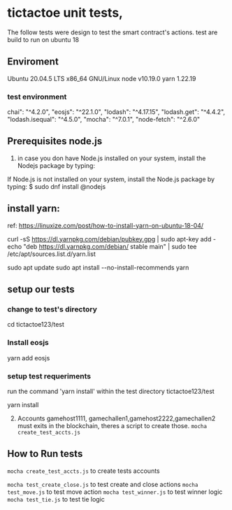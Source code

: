 
# tictactoe unit tests, 
The follow tests were design to test the smart contract's actions. test are
build to run on ubuntu 18

## Enviroment
Ubuntu 20.04.5 LTS
x86_64 GNU/Linux
node v10.19.0
yarn 1.22.19

### test environment
chai": "^4.2.0",
    "eosjs": "^22.1.0",
    "lodash": "^4.17.15",
    "lodash.get": "^4.4.2",
    "lodash.isequal": "^4.5.0",
    "mocha": "^7.0.1",
    "node-fetch": "^2.6.0"

## Prerequisites node.js 
1) in case you don have  Node.js installed on your system, install the Nodejs package by typing:

If Node.js is not installed on your system, install the Node.js package by typing:
$ sudo dnf install @nodejs

## install yarn:
ref:
https://linuxize.com/post/how-to-install-yarn-on-ubuntu-18-04/

curl -sS https://dl.yarnpkg.com/debian/pubkey.gpg | sudo apt-key add -
echo "deb https://dl.yarnpkg.com/debian/ stable main" | sudo tee /etc/apt/sources.list.d/yarn.list

sudo apt update
sudo apt install --no-install-recommends yarn



## setup our tests
### change to test's directory
cd tictactoe123/test

### Install eosjs
yarn add eosjs

### setup test requeriments
run the command 'yarn install' within the test directory
tictactoe123/test

yarn install 


2) Accounts gamehost1111, gamechallen1,gamehost2222,gamechallen2 must exits in the blockchain, theres a script to create those. ```mocha create_test_accts.js```

## How to Run tests

```mocha create_test_accts.js``` to create tests accounts

` mocha test_create_close.js ` to test create and close  actions
` mocha test_move.js ` to test move action
` mocha test_winner.js ` to test winner logic
` mocha test_tie.js ` to test tie logic
